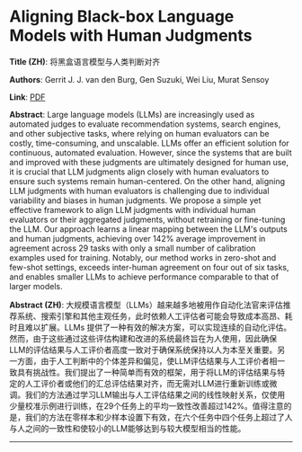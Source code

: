 # Aligning Black-box Language Models with Human Judgments 

**Title (ZH)**: 将黑盒语言模型与人类判断对齐 

**Authors**: Gerrit J. J. van den Burg, Gen Suzuki, Wei Liu, Murat Sensoy  

**Link**: [PDF](https://arxiv.org/pdf/2502.04997)  

**Abstract**: Large language models (LLMs) are increasingly used as automated judges to evaluate recommendation systems, search engines, and other subjective tasks, where relying on human evaluators can be costly, time-consuming, and unscalable. LLMs offer an efficient solution for continuous, automated evaluation. However, since the systems that are built and improved with these judgments are ultimately designed for human use, it is crucial that LLM judgments align closely with human evaluators to ensure such systems remain human-centered. On the other hand, aligning LLM judgments with human evaluators is challenging due to individual variability and biases in human judgments. We propose a simple yet effective framework to align LLM judgments with individual human evaluators or their aggregated judgments, without retraining or fine-tuning the LLM. Our approach learns a linear mapping between the LLM's outputs and human judgments, achieving over 142% average improvement in agreement across 29 tasks with only a small number of calibration examples used for training. Notably, our method works in zero-shot and few-shot settings, exceeds inter-human agreement on four out of six tasks, and enables smaller LLMs to achieve performance comparable to that of larger models. 

**Abstract (ZH)**: 大规模语言模型（LLMs）越来越多地被用作自动化法官来评估推荐系统、搜索引擎和其他主观任务，此时依赖人工评估者可能会导致成本高昂、耗时且难以扩展。LLMs 提供了一种有效的解决方案，可以实现连续的自动化评估。然而，由于这些通过这些评估构建和改进的系统最终旨在为人使用，因此确保LLM的评估结果与人工评价者高度一致对于确保系统保持以人为本至关重要。另一方面，由于人工判断中的个体差异和偏见，使LLM评估结果与人工评价者相一致具有挑战性。我们提出了一种简单而有效的框架，用于将LLM的评估结果与特定的人工评价者或他们的汇总评估结果对齐，而无需对LLM进行重新训练或微调。我们的方法通过学习LLM输出与人工评估结果之间的线性映射关系，仅使用少量校准示例进行训练，在29个任务上的平均一致性改善超过142%。值得注意的是，我们的方法在零样本和少样本设置下有效，在六个任务中四个任务上超过了人与人之间的一致性和使较小的LLM能够达到与较大模型相当的性能。 

---
